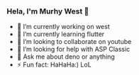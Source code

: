 ### Hela, I'm Murhy West 👋
- 🔭 I’m currently working on west
- 🌱 I’m currently learning flutter
- 👯 I’m looking to collaborate on youtube
- 🤔 I’m looking for help with ASP Classic
- 💬 Ask me about deno or anything
- ⚡ Fun fact: HaHaHa:) LoL

<!--
**codecoke/codecoke** is a ✨ _special_ ✨ repository because its `README.md` (this file) appears on your GitHub profile.

Here are some ideas to get you started:

- 🔭 I’m currently working on west
- 🌱 I’m currently learning flutter
- 👯 I’m looking to collaborate on youtube
- 🤔 I’m looking for help with ASP Classic
- 💬 Ask me about deno or anything
- 📫 How to reach me: ...
- 😄 Pronouns: ...
- ⚡ Fun fact: HaHaHa:) LoL
-->
